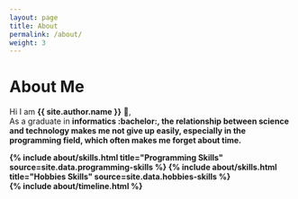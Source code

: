 ```yaml
---
layout: page
title: About
permalink: /about/
weight: 3
---
```


# **About Me**

Hi I am **{{ site.author.name }}** :wave:,<br>
As a graduate in <b>informatics<b> :bachelor:, the relationship between science and technology makes me not give up easily, especially in the programming field, which often makes me forget about time.

<div class="row">
{% include about/skills.html title="Programming Skills" source=site.data.programming-skills %}
{% include about/skills.html title="Hobbies Skills" source=site.data.hobbies-skills %}
</div>

<div class="row">
{% include about/timeline.html %}
</div>